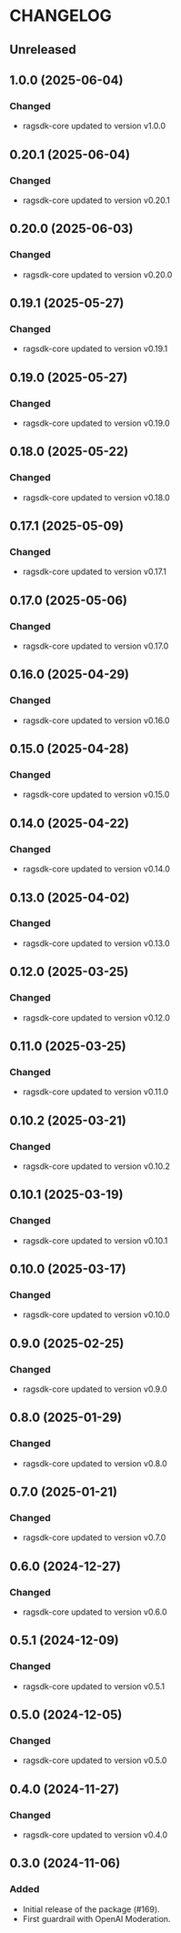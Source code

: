 # CHANGELOG

## Unreleased

## 1.0.0 (2025-06-04)

### Changed

- ragsdk-core updated to version v1.0.0

## 0.20.1 (2025-06-04)

### Changed

- ragsdk-core updated to version v0.20.1

## 0.20.0 (2025-06-03)

### Changed

- ragsdk-core updated to version v0.20.0

## 0.19.1 (2025-05-27)

### Changed

- ragsdk-core updated to version v0.19.1

## 0.19.0 (2025-05-27)

### Changed

- ragsdk-core updated to version v0.19.0

## 0.18.0 (2025-05-22)

### Changed

- ragsdk-core updated to version v0.18.0

## 0.17.1 (2025-05-09)

### Changed

- ragsdk-core updated to version v0.17.1

## 0.17.0 (2025-05-06)

### Changed

- ragsdk-core updated to version v0.17.0

## 0.16.0 (2025-04-29)

### Changed

- ragsdk-core updated to version v0.16.0

## 0.15.0 (2025-04-28)

### Changed

- ragsdk-core updated to version v0.15.0

## 0.14.0 (2025-04-22)

### Changed

- ragsdk-core updated to version v0.14.0

## 0.13.0 (2025-04-02)

### Changed

- ragsdk-core updated to version v0.13.0

## 0.12.0 (2025-03-25)

### Changed

- ragsdk-core updated to version v0.12.0

## 0.11.0 (2025-03-25)

### Changed

- ragsdk-core updated to version v0.11.0

## 0.10.2 (2025-03-21)

### Changed

- ragsdk-core updated to version v0.10.2

## 0.10.1 (2025-03-19)

### Changed

- ragsdk-core updated to version v0.10.1

## 0.10.0 (2025-03-17)

### Changed

- ragsdk-core updated to version v0.10.0

## 0.9.0 (2025-02-25)

### Changed

- ragsdk-core updated to version v0.9.0

## 0.8.0 (2025-01-29)

### Changed

- ragsdk-core updated to version v0.8.0

## 0.7.0 (2025-01-21)

### Changed

- ragsdk-core updated to version v0.7.0

## 0.6.0 (2024-12-27)

### Changed

- ragsdk-core updated to version v0.6.0

## 0.5.1 (2024-12-09)

### Changed

- ragsdk-core updated to version v0.5.1

## 0.5.0 (2024-12-05)

### Changed

- ragsdk-core updated to version v0.5.0

## 0.4.0 (2024-11-27)

### Changed

- ragsdk-core updated to version v0.4.0

## 0.3.0 (2024-11-06)

### Added

- Initial release of the package (#169).
- First guardrail with OpenAI Moderation.

